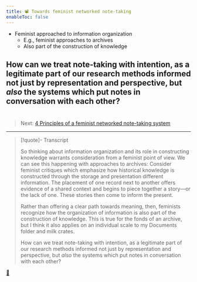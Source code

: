 ```yaml
---
title: 📽️ Towards feminist networked note-taking
enableToc: false
---
```


* Feminist approached to information organization
  * E.g., feminist approaches to archives 
  * Also part of the construction of knowledge

## How can we treat note-taking with intention, as a legitimate part of our research methods informed not just by representation and perspective, but *also* the systems which put notes in conversation with each other?

# 

 > 
 > Next: [4 Principles of a feminist networked note-taking system](pr7%204%20Principles%20of%20a%20feminist%20networked%20note-taking%20system.md)

---

 > 
 > \[!quote\]- Transcript
 > 
 > So thinking about information organization and its role in constructing knowledge warrants consideration from a feminist point of view. We can see this happening with approaches to archives: Consider feminist critiques which emphasize how historical knowledge is constructed through the storage and presentation different information. The placement of one record next to another offers evidence of a shared context and begins to piece together a story—or the lack of one. These stories then come to inform the present.
 > 
 > Rather than offering a clear path towards meaning, then, feminists recognize how the organization of information is also part of the construction of knowledge. This is true for the fonds of an archive, but I think it also applies on an individual scale to my Documents folder and milk crates.
 > 
 > How can we treat note-taking with intention, as a legitimate part of our research methods informed not just by representation and perspective, but *also* the systems which put notes in conversation with each other?

[📖](pa6%20Four%20principles%20of%20a%20feminist%20note-taking%20methodology.md)
